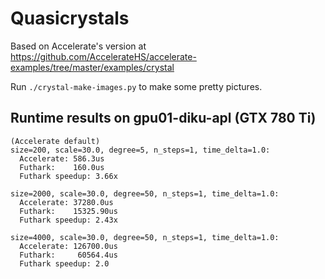 # Quasicrystals

Based on Accelerate's version at
https://github.com/AccelerateHS/accelerate-examples/tree/master/examples/crystal

Run `./crystal-make-images.py` to make some pretty pictures.

## Runtime results on gpu01-diku-apl (GTX 780 Ti)

    (Accelerate default)
    size=200, scale=30.0, degree=5, n_steps=1, time_delta=1.0:
      Accelerate: 586.3us
      Futhark:    160.0us
      Futhark speedup: 3.66x

    size=2000, scale=30.0, degree=50, n_steps=1, time_delta=1.0:
      Accelerate: 37280.0us
      Futhark:    15325.90us
      Futhark speedup: 2.43x

    size=4000, scale=30.0, degree=50, n_steps=1, time_delta=1.0:
      Accelerate: 126700.0us
      Futhark:     60564.4us
      Futhark speedup: 2.0
